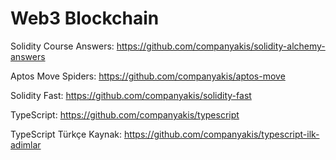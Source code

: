 # Web3 Blockchain

Solidity Course Answers:
https://github.com/companyakis/solidity-alchemy-answers

Aptos Move Spiders:
https://github.com/companyakis/aptos-move

Solidity Fast:
https://github.com/companyakis/solidity-fast

TypeScript:
https://github.com/companyakis/typescript

TypeScript Türkçe Kaynak:
https://github.com/companyakis/typescript-ilk-adimlar

